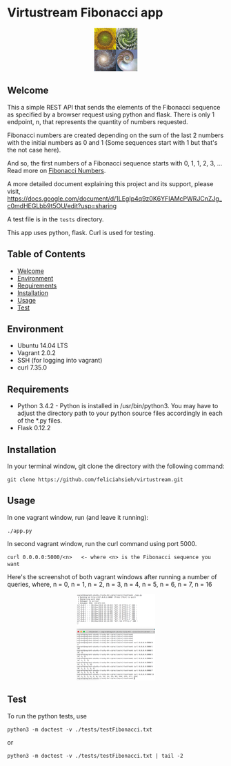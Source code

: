 # Virtustream Fibonacci app

<p align="center"><img src="fibonacci.jpg" style="height:100px" /></p>

## Welcome
This a simple REST API that sends the elements of the Fibonacci sequence as specified by a browser request using python and flask. There is only 1 endpoint, n, that represents the quantity of numbers requested.

Fibonacci numbers are created depending on the sum of the last 2 numbers with the initial numbers as 0 and 1 (Some sequences start with 1 but that's the not case here).

And so, the first numbers of a Fibonacci sequence starts with 0, 1, 1, 2, 3, ...
Read more on [Fibonacci Numbers](https://en.wikipedia.org/wiki/Fibonacci_number).

A more detailed document explaining this project and its support, please visit,
https://docs.google.com/document/d/1LEgIp4q9z0K6YFIAMcPWRJCnZJg_c0mdHEGLbb9t5OU/edit?usp=sharing

A test file is in the ```tests``` directory.

This app uses python, flask. Curl is used for testing.


## Table of Contents
* [Welcome](#welcome)
* [Environment](#environment)
* [Requirements](#requirements)
* [Installation](#installation)
* [Usage](#usage)
* [Test](#test)


## Environment
* Ubuntu 14.04 LTS
* Vagrant 2.0.2
* SSH (for logging into vagrant)
* curl 7.35.0


## Requirements
* Python 3.4.2 - Python is installed in /usr/bin/python3. You may have to adjust the directory path to your python source files accordingly in each of the *.py files.
* Flask 0.12.2


## Installation
In your terminal window, git clone the directory with the following command:

```
git clone https://github.com/feliciahsieh/virtustream.git
```

## Usage
In one vagrant window, run (and leave it running):
```
./app.py
```

In second vagrant window, run the curl command using port 5000.
```
curl 0.0.0.0:5000/<n>   <- where <n> is the Fibonacci sequence you want
```

Here's the screenshot of both vagrant windows after running a number of queries, where,
n = 0, n = 1, n = 2, n = 3, n = 4, n = 5, n = 6, n = 7, n = 16

<p align="center"><img src="webSvcFibonacci.png" style="height:200px" /></p>

## Test

To run the python tests, use
```
python3 -m doctest -v ./tests/testFibonacci.txt
```
or
```
python3 -m doctest -v ./tests/testFibonacci.txt | tail -2

```